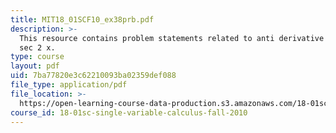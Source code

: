 ```yaml
---
title: MIT18_01SCF10_ex38prb.pdf
description: >-
  This resource contains problem statements related to anti derivative of tax
  sec 2 x.
type: course
layout: pdf
uid: 7ba77820e3c62210093ba02359def088
file_type: application/pdf
file_location: >-
  https://open-learning-course-data-production.s3.amazonaws.com/18-01sc-single-variable-calculus-fall-2010/7ba77820e3c62210093ba02359def088_MIT18_01SCF10_ex38prb.pdf
course_id: 18-01sc-single-variable-calculus-fall-2010
---
```

